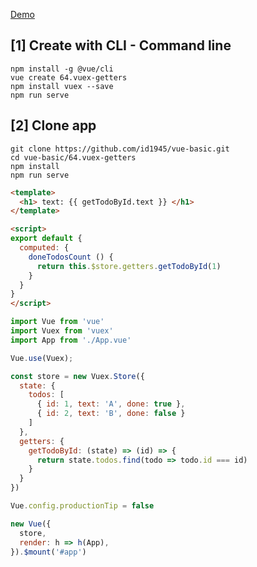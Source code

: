 [Demo](https://id1945.github.io/vue-basic/64.vuex-getters/dist/ "Demo")

## [1] Create with CLI - Command line
```
npm install -g @vue/cli
vue create 64.vuex-getters
npm install vuex --save
npm run serve
```

## [2] Clone app
```
git clone https://github.com/id1945/vue-basic.git
cd vue-basic/64.vuex-getters
npm install
npm run serve
```

````html
<template>
  <h1> text: {{ getTodoById.text }} </h1>
</template>

<script>
export default {
  computed: {
    doneTodosCount () {
      return this.$store.getters.getTodoById(1)
    }
  }
}
</script>
````

````javascript
import Vue from 'vue'
import Vuex from 'vuex'
import App from './App.vue'

Vue.use(Vuex);

const store = new Vuex.Store({
  state: {
    todos: [
      { id: 1, text: 'A', done: true },
      { id: 2, text: 'B', done: false }
    ]
  },
  getters: {
    getTodoById: (state) => (id) => {
      return state.todos.find(todo => todo.id === id)
    }
  }
})

Vue.config.productionTip = false

new Vue({
  store,
  render: h => h(App),
}).$mount('#app')
````